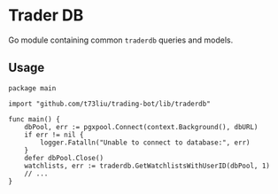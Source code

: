 # Trader DB

Go module containing common `traderdb` queries and models.

## Usage

```golang
package main

import "github.com/t73liu/trading-bot/lib/traderdb"

func main() {
	dbPool, err := pgxpool.Connect(context.Background(), dbURL)
	if err != nil {
		logger.Fatalln("Unable to connect to database:", err)
	}
	defer dbPool.Close()
	watchlists, err := traderdb.GetWatchlistsWithUserID(dbPool, 1)
	// ...
}
```
